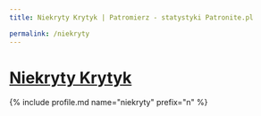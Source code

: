 ```yaml
---
title: Niekryty Krytyk | Patromierz - statystyki Patronite.pl

permalink: /niekryty
---
```


# [Niekryty Krytyk](https://patronite.pl/niekryty)

{% include profile.md name="niekryty" prefix="n" %}
